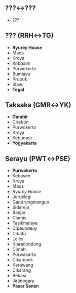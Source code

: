 ## ???↔???
* ???
## ??? (RRH↔TG)
* **Ryurey House**
* Maos
* Kroya
* *Kebasen*
* Purwokerto
* Bumiayu
* Prupuk
* Slawi
* **Tegal**
## Taksaka (GMR↔YK)
* **Gambir**
* Cirebon
* Purwokerto
* Kroya
* Kebumen
* **Yogyakarta**
## Serayu (PWT↔PSE)
* **Purwokerto**
* Kebasen
* Kroya
* Maos
* *Ryurey House*
* Jeruklegi
* Gandrungmangun
* Sidareja
* Banjar
* Ciamis
* Tasikmalaya
* Cipeundeuy
* Cibatu
* Leles
* Kiaracondong
* Cimahi
* Purwakarta
* Cikampek
* Karawang
* Cikarang
* Bekasi
* Jatinegara
* **Pasar Senen**
